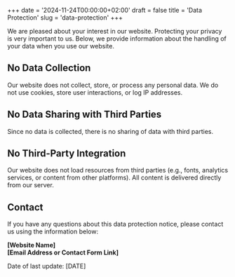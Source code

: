 +++
date = '2024-11-24T00:00:00+02:00'
draft = false
title = 'Data Protection'
slug = 'data-protection'
+++

We are pleased about your interest in our website. Protecting your privacy is very important to us. Below, we provide information about the handling of your data when you use our website.

## No Data Collection

Our website does not collect, store, or process any personal data. We do not use cookies, store user interactions, or log IP addresses.

## No Data Sharing with Third Parties

Since no data is collected, there is no sharing of data with third parties.

## No Third-Party Integration

Our website does not load resources from third parties (e.g., fonts, analytics services, or content from other platforms). All content is delivered directly from our server.

## Contact

If you have any questions about this data protection notice, please contact us using the information below:

**[Website Name]**  
**[Email Address or Contact Form Link]**

Date of last update: [DATE]
